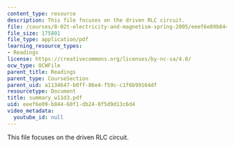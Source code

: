 ```yaml
---
content_type: resource
description: This file focuses on the driven RLC circuit.
file: /courses/8-02t-electricity-and-magnetism-spring-2005/eeef6e09b84460f1db240f5d9d13c6d4_summary_w11d3.pdf
file_size: 175801
file_type: application/pdf
learning_resource_types:
- Readings
license: https://creativecommons.org/licenses/by-nc-sa/4.0/
ocw_type: OCWFile
parent_title: Readings
parent_type: CourseSection
parent_uid: a1134647-b0ff-86e4-f59c-c1f6b99164df
resourcetype: Document
title: summary_w11d3.pdf
uid: eeef6e09-b844-60f1-db24-0f5d9d13c6d4
video_metadata:
  youtube_id: null
---
```

This file focuses on the driven RLC circuit.